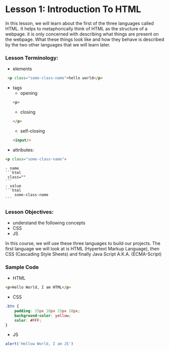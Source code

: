 # Lesson 1: Introduction To HTML

<p>
In this lesson, we will learn about the first of the three languages called HTML. It helps to metaphorically think of HTML as the structure of a webpage. it is only concerned with describing what things are present on the webpage. What these things look like and how they behave is described by the two other languages that we will learn later. 
</p>

### Lesson Terminology:
- elements 
```html
 <p class="some-class-name">hello world</p>
```
- tags
    - opening 
    ```html 
    <p>
    ```
    - closing 
    ```html 
    </p>
    ```
    - self-closing 
    ```html
    <input/>
    ```
- attributes: 
```html 
<p class="some-class-name">
```
    - name 
    ```html
     class=""
    ```
    - value 
    ```html 
        some-class-name
    ```

### Lesson Objectives:
- understand the following concepts
- CSS
- JS

<p>
In this course, we will use these three languages to build our projects. The first language we will look at is HTML (Hypertext Markup Language), then CSS (Cascading Style Sheets) and finally Java Script A.K.A. (ECMA-Script)
</p>

### Sample Code
- HTML
```html
<p>Hello World, I am HTML</p>
```
- CSS
```css
.btn {
    padding: 15px 10px 15px 10px;
    background-color: yellow;
    color: #FFF;
}
```
- JS
```js
alert('Hellow World, I am JS')
```

